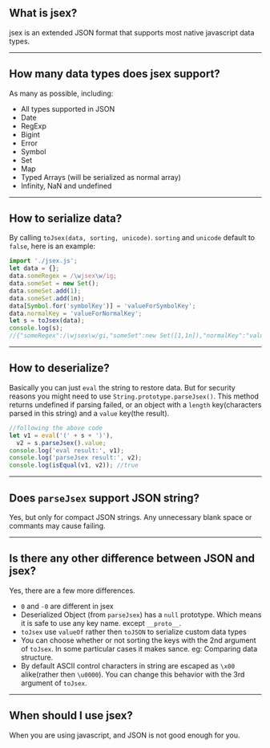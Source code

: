 ## What is jsex?
jsex is an extended JSON format that supports most native javascript data types.

---

## How many data types does jsex support?
As many as possible, including:
* All types supported in JSON
* Date
* RegExp
* Bigint
* Error
* Symbol
* Set
* Map
* Typed Arrays (will be serialized as normal array)
* Infinity, NaN and undefined

---

## How to serialize data?
By calling `toJsex(data, sorting, unicode)`. `sorting` and `unicode` default to `false`, here is an example:
```javascript
import './jsex.js';
let data = {};
data.someRegex = /\wjsex\w/ig;
data.someSet = new Set();
data.someSet.add(1);
data.someSet.add(1n);
data[Symbol.for('symbolKey')] = 'valueForSymbolKey';
data.normalKey = 'valueForNormalKey';
let s = toJsex(data);
console.log(s);
//{"someRegex":/\wjsex\w/gi,"someSet":new Set([1,1n]),"normalKey":"valueForNormalKey",[Symbol.for("symbolKey")]:"valueForSymbolKey"}
```

---

## How to deserialize?
Basically you can just `eval` the string to restore data. But for security reasons you might need to use `String.prototype.parseJsex()`. This method returns undefined if parsing failed, or an object with a `length` key(characters parsed in this string) and a `value` key(the result).
```javascript
//following the above code
let v1 = eval('(' + s + ')'),
  v2 = s.parseJsex().value;
console.log('eval result:', v1);
console.log('parseJsex result:', v2);
console.log(isEqual(v1, v2)); //true
```

---

## Does `parseJsex` support JSON string?
Yes, but only for compact JSON strings. Any unnecessary blank space or commants may cause failing.

---

## Is there any other difference between JSON and jsex?
Yes, there are a few more differences.
* `0` and `-0` are different in jsex
* Deserialized Object (from `parseJsex`) has a `null` prototype. Which means it is safe to use any key name. except `__proto__`.
* `toJsex` use `valueOf` rather then `toJSON` to serialize custom data types
* You can choose whether or not sorting the keys with the 2nd argument of `toJsex`. In some particular cases it makes sance. eg: Comparing data structure.
* By default ASCII control characters in string are escaped as `\x00` alike(rather then `\u0000`). You can change this behavior with the 3rd argument of `toJsex`.

---

## When should I use jsex?
When you are using javascript, and JSON is not good enough for you.